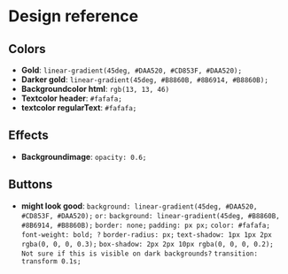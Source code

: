 # Design reference

## Colors
- **Gold**: `linear-gradient(45deg, #DAA520, #CD853F, #DAA520);`
- **Darker gold**: `linear-gradient(45deg, #B8860B, #8B6914, #B8860B);`
- **Backgroundcolor html**: `rgb(13, 13, 46)`
- **Textcolor header**: `#fafafa;`
- **textcolor regularText**: `#fafafa;`

## Effects
- **Backgroundimage**: `opacity: 0.6;`

## Buttons
- **might look good**:
`background: linear-gradient(45deg, #DAA520, #CD853F, #DAA520);`
`or:`
`background: linear-gradient(45deg, #B8860B, #8B6914, #B8860B);`
`border: none;`
`padding: px px;`
`color: #fafafa;`
`font-weight: bold; ?`
`border-radius: px;`
`text-shadow: 1px 1px 2px rgba(0, 0, 0, 0.3);`
`box-shadow: 2px 2px 10px rgba(0, 0, 0, 0.2); Not sure if this is visible on dark backgrounds?`
`transition: transform 0.1s;`